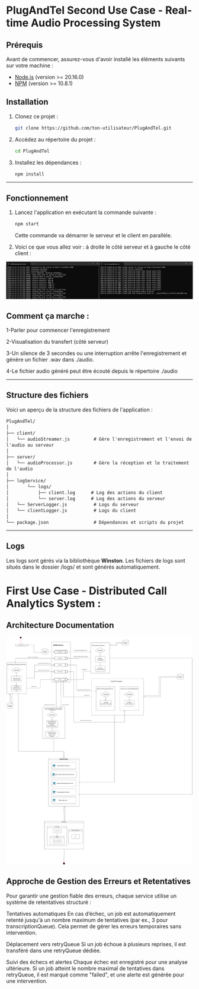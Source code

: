 
# PlugAndTel Second Use Case - Real-time Audio Processing System

## Prérequis

Avant de commencer, assurez-vous d'avoir installé les éléments suivants sur votre machine :

- [Node.js](https://nodejs.org/) (version >= 20.16.0)
- [NPM](https://www.npmjs.com/) (version >= 10.8.1)


## Installation

1. Clonez ce projet :
   ```bash
   git clone https://github.com/ton-utilisateur/PlugAndTel.git
   ```

2. Accédez au répertoire du projet :
   ```bash
   cd PlugAndTel
   ```

3. Installez les dépendances :
   ```bash
   npm install
   ```

---

## Fonctionnement

1. Lancez l'application en exécutant la commande suivante :
   ```bash
   npm start
   ```

   Cette commande va démarrer le serveur et le client en parallèle.

2. Voici ce que vous allez voir : à droite le côté serveur et à gauche le côté client :

![Client en fonctionnement](./assets/Server-client(cmd).jpg)
 
## Comment ça marche :
1-Parler pour commencer l'enregistrement

2-Visualisation du transfert (côté serveur)

3-Un silence de 3 secondes ou une interruption arrête l'enregistrement et génère un fichier .wav dans ./audio.

4-Le fichier audio généré peut être écouté depuis le répertoire ./audio

---

## Structure des fichiers

Voici un aperçu de la structure des fichiers de l'application :

```plaintext
PlugAndTel/
│
├── client/
│   └── audioStreamer.js         # Gère l'enregistrement et l'envoi de l'audio au serveur
│
├── server/
│   └── audioProcessor.js        # Gère la réception et le traitement de l'audio
│
├── logService/     
│       └── logs/
│           ├── client.log      # Log des actions du client
│           └── server.log      # Log des actions du serveur
│   └── ServerLogger.js          # Logs du serveur
│   └── clientLogger.js          # Logs du client
│
└── package.json                 # Dépendances et scripts du projet
```

---

## Logs

Les logs sont gérés via la bibliothèque **Winston**. Les fichiers de logs sont situés dans le dossier /logs/ et sont générés automatiquement.

# First Use Case - Distributed Call Analytics System :

## Architecture Documentation


![pdf](./assets/Plugandtel.png)


## Approche de Gestion des Erreurs et Retentatives
Pour garantir une gestion fiable des erreurs, chaque service utilise un système de retentatives structuré :

Tentatives automatiques En cas d’échec, un job est automatiquement retenté jusqu'à un nombre maximum de tentatives (par ex., 3 pour transcriptionQueue). Cela permet de gérer les erreurs temporaires sans intervention.

Déplacement vers retryQueue Si un job échoue à plusieurs reprises, il est transféré dans une retryQueue dédiée.

Suivi des échecs et alertes  Chaque échec est enregistré pour une analyse ultérieure. Si un job atteint le nombre maximal de tentatives dans retryQueue, il est marqué comme "failed", et une alerte est générée pour une intervention.